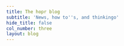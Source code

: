 ```yaml
---
title: The hopr blog
subtitle: 'News, how to''s, and thinkingo'
hide_title: false
col_number: three
layout: blog
---
```

